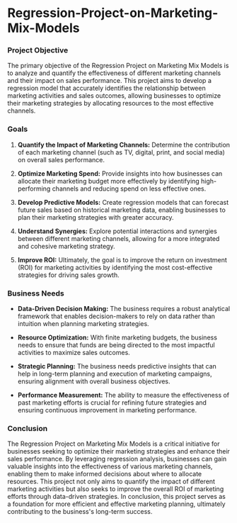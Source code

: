 # Regression-Project-on-Marketing-Mix-Models
### Project Objective
The primary objective of the Regression Project on Marketing Mix Models is to analyze and quantify the effectiveness of different marketing channels and their impact on sales performance. This project aims to develop a regression model that accurately identifies the relationship between marketing activities and sales outcomes, allowing businesses to optimize their marketing strategies by allocating resources to the most effective channels.

### Goals
1. **Quantify the Impact of Marketing Channels:** Determine the contribution of each marketing channel (such as TV, digital, print, and social media) on overall sales performance.
  
2. **Optimize Marketing Spend:** Provide insights into how businesses can allocate their marketing budget more effectively by identifying high-performing channels and reducing spend on less effective ones.

3. **Develop Predictive Models:** Create regression models that can forecast future sales based on historical marketing data, enabling businesses to plan their marketing strategies with greater accuracy.

4. **Understand Synergies:** Explore potential interactions and synergies between different marketing channels, allowing for a more integrated and cohesive marketing strategy.

5. **Improve ROI:** Ultimately, the goal is to improve the return on investment (ROI) for marketing activities by identifying the most cost-effective strategies for driving sales growth.

### Business Needs
- **Data-Driven Decision Making:** The business requires a robust analytical framework that enables decision-makers to rely on data rather than intuition when planning marketing strategies.
  
- **Resource Optimization:** With finite marketing budgets, the business needs to ensure that funds are being directed to the most impactful activities to maximize sales outcomes.
  
- **Strategic Planning:** The business needs predictive insights that can help in long-term planning and execution of marketing campaigns, ensuring alignment with overall business objectives.

- **Performance Measurement:** The ability to measure the effectiveness of past marketing efforts is crucial for refining future strategies and ensuring continuous improvement in marketing performance.

### Conclusion
The Regression Project on Marketing Mix Models is a critical initiative for businesses seeking to optimize their marketing strategies and enhance their sales performance. By leveraging regression analysis, businesses can gain valuable insights into the effectiveness of various marketing channels, enabling them to make informed decisions about where to allocate resources. This project not only aims to quantify the impact of different marketing activities but also seeks to improve the overall ROI of marketing efforts through data-driven strategies. In conclusion, this project serves as a foundation for more efficient and effective marketing planning, ultimately contributing to the business's long-term success.
